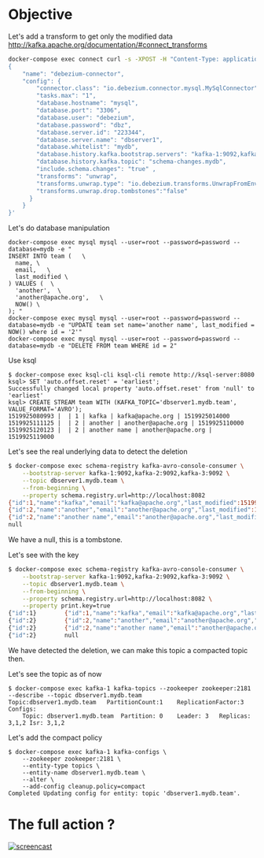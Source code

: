# Objective 

Let's add a transform to get only the modified data http://kafka.apache.org/documentation/#connect_transforms

```sh
docker-compose exec connect curl -s -XPOST -H "Content-Type: application/json; charset=UTF-8" http://localhost:8083/connectors/ -d '
{
    "name": "debezium-connector",
    "config": {
        "connector.class": "io.debezium.connector.mysql.MySqlConnector",
        "tasks.max": "1",
        "database.hostname": "mysql",
        "database.port": "3306",
        "database.user": "debezium",
        "database.password": "dbz",
        "database.server.id": "223344",
        "database.server.name": "dbserver1",
        "database.whitelist": "mydb",
        "database.history.kafka.bootstrap.servers": "kafka-1:9092,kafka-2:9092,kafka-3:9092",
        "database.history.kafka.topic": "schema-changes.mydb",
        "include.schema.changes": "true" ,
        "transforms": "unwrap",
        "transforms.unwrap.type": "io.debezium.transforms.UnwrapFromEnvelope",
        "transforms.unwrap.drop.tombstones":"false"
      }        
    }
}'
```

Let's do database manipulation

```
docker-compose exec mysql mysql --user=root --password=password --database=mydb -e "
INSERT INTO team (   \
  name, \
  email,   \
  last_modified \
) VALUES (  \
  'another',  \
  'another@apache.org',   \
  NOW() \
); "
docker-compose exec mysql mysql --user=root --password=password --database=mydb -e "UPDATE team set name='another name', last_modified = NOW() where id = '2'"
docker-compose exec mysql mysql --user=root --password=password --database=mydb -e "DELETE FROM team WHERE id = 2"
```

Use ksql

```
$ docker-compose exec ksql-cli ksql-cli remote http://ksql-server:8080
ksql> SET 'auto.offset.reset' = 'earliest';
Successfully changed local property 'auto.offset.reset' from 'null' to 'earliest'
ksql> CREATE STREAM team WITH (KAFKA_TOPIC='dbserver1.mydb.team', VALUE_FORMAT='AVRO');
1519925080993 |  | 1 | kafka | kafka@apache.org | 1519925014000
1519925111125 |  | 2 | another | another@apache.org | 1519925110000
1519925120123 |  | 2 | another name | another@apache.org | 1519925119000
```

Let's see the real underlying data to detect the deletion

```sh
$ docker-compose exec schema-registry kafka-avro-console-consumer \
    --bootstrap-server kafka-1:9092,kafka-2:9092,kafka-3:9092 \
    --topic dbserver1.mydb.team \
    --from-beginning \
    --property schema.registry.url=http://localhost:8082
{"id":1,"name":"kafka","email":"kafka@apache.org","last_modified":1519925014000}
{"id":2,"name":"another","email":"another@apache.org","last_modified":1519925110000}
{"id":2,"name":"another name","email":"another@apache.org","last_modified":1519925119000}
null    
```

We have a null, this is a tombstone.

Let's see with the key

```sh
$ docker-compose exec schema-registry kafka-avro-console-consumer \
    --bootstrap-server kafka-1:9092,kafka-2:9092,kafka-3:9092 \
    --topic dbserver1.mydb.team \
    --from-beginning \
    --property schema.registry.url=http://localhost:8082 \
    --property print.key=true
{"id":1}        {"id":1,"name":"kafka","email":"kafka@apache.org","last_modified":1519925014000}
{"id":2}        {"id":2,"name":"another","email":"another@apache.org","last_modified":1519925110000}
{"id":2}        {"id":2,"name":"another name","email":"another@apache.org","last_modified":1519925119000}
{"id":2}        null
```

We have detected the deletion, we can make this topic a compacted topic then.

Let's see the topic as of now 

```
$ docker-compose exec kafka-1 kafka-topics --zookeeper zookeeper:2181 --describe --topic dbserver1.mydb.team
Topic:dbserver1.mydb.team	PartitionCount:1	ReplicationFactor:3	Configs:
	Topic: dbserver1.mydb.team	Partition: 0	Leader: 3	Replicas: 3,1,2	Isr: 3,1,2
```

Let's add the compact policy

```
$ docker-compose exec kafka-1 kafka-configs \
    --zookeeper zookeeper:2181 \
    --entity-type topics \
    --entity-name dbserver1.mydb.team \
    --alter \
    --add-config cleanup.policy=compact
Completed Updating config for entity: topic 'dbserver1.mydb.team'.    
```

# The full action ?

[![screencast](https://asciinema.org/a/oOzstwpeKset9fHZYIj3SHXHn.png)](https://asciinema.org/a/oOzstwpeKset9fHZYIj3SHXHn?autoplay=1)

